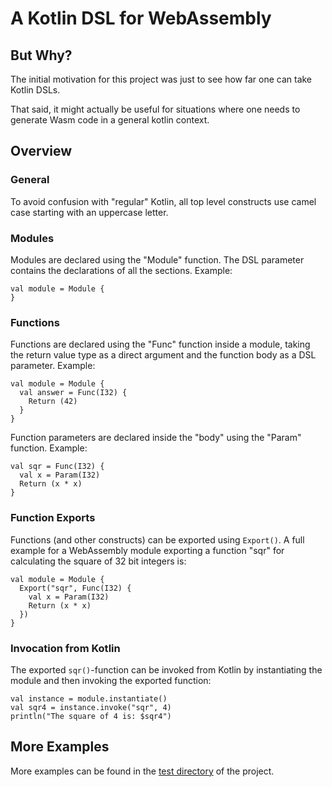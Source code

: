 # A Kotlin DSL for WebAssembly

## But Why?

The initial motivation for this project was just to see how far one can take Kotlin DSLs.

That said, it might actually be useful for situations where one needs to generate Wasm code
in a general kotlin context.

## Overview

### General

To avoid confusion with "regular" Kotlin, all top level constructs use camel case 
starting with an uppercase letter.

### Modules

Modules are declared using the "Module" function. The DSL parameter contains the declarations
of all the sections. Example:

```
val module = Module {
}
```

### Functions

Functions are declared using the "Func" function inside a module, taking the return value type as a direct 
argument and the function body as a DSL parameter. Example: 

```
val module = Module {
  val answer = Func(I32) {
    Return (42)
  }
}
```

Function parameters are declared inside the "body" using the "Param" function. Example:

```
val sqr = Func(I32) {
  val x = Param(I32) 
  Return (x * x) 
}
```

### Function Exports

Functions (and other constructs) can be exported using `Export()`. A full example for 
a WebAssembly module exporting a function "sqr" for calculating the square of 32 bit integers is:

```
val module = Module {
  Export("sqr", Func(I32) {
    val x = Param(I32)
    Return (x * x)
  })
}
```

### Invocation from Kotlin

The exported `sqr()`-function can be invoked from Kotlin by instantiating the module and
then invoking the exported function: 

```
val instance = module.instantiate()
val sqr4 = instance.invoke("sqr", 4)
println("The square of 4 is: $sqr4")
```


## More Examples 

More examples can be found in the [test directory](https://github.com/kobjects/greenspun/tree/main/core/src/commonTest/kotlin/org/kobjects/greenspun) of the project.